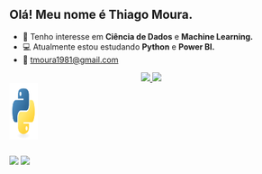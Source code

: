 Olá! Meu nome é Thiago Moura.
---
- 👀 Tenho interesse em **Ciência de Dados** e **Machine Learning.**
- 💻 Atualmente estou estudando **Python** e **Power BI.**
- 📧 tmoura1981@gmail.com

<div align="center">
  <a href="https://github.com/tmoura1981">
  <img height="180em" src="https://github-readme-stats.vercel.app/api?username=thiagomoura&show_icons=true&theme=dark&include_all_commits=true&count_private=true"/>
  <img height="150em" src="https://github-readme-stats.vercel.app/api/top-langs/?username=thiagomoura&layout=compact&langs_count=7&theme=dark"/>
  
</div>
  <img align="center" alt="Rafa-Python" height="100" width="50" src="https://raw.githubusercontent.com/devicons/devicon/master/icons/python/python-original.svg">
</div>
  
  ##
<div> 
  <a href = "mailto:tmoura1981@gmail.com"><img src="https://img.shields.io/badge/-Gmail-%23333?style=for-the-badge&logo=gmail&logoColor=white" target="_blank"></a>
  <a href="https://www.linkedin.com/in/thiagomoura-pythondev" target="_blank"><img src="https://img.shields.io/badge/-LinkedIn-%230077B5?style=for-the-badge&logo=linkedin&logoColor=white" target="_blank"></a> 
